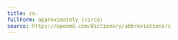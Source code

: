 ```yaml
---
title: ca.
fullForm: approximately (circa)
source: https://openmd.com/dictionary/abbreviations/c
---
```

